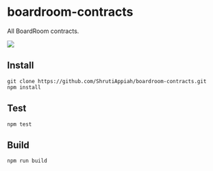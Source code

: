 # boardroom-contracts
All BoardRoom contracts.

<img src="assets/standardBoardRoomContractDesignDiagram.jpg" />

## Install
```
git clone https://github.com/ShrutiAppiah/boardroom-contracts.git
npm install
```

## Test
```
npm test
```

## Build
```
npm run build
```
